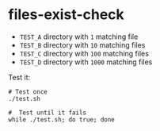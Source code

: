 # files-exist-check

- `TEST_A` directory with `1` matching file
- `TEST_B` directory with `10` matching files
- `TEST_C` directory with `100` matching files
- `TEST_D` directory with `1000` matching files

Test it:

```shell
# Test once
./test.sh

#  Test until it fails
while ./test.sh; do true; done
```